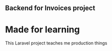 ## Backend for Invoices project

# Made for learning

This Laravel project teaches me production things
